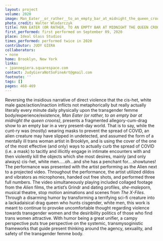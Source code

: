```yaml
---
layout: project
volume: 2020
image: Man_Eater__or_rather__to_an_empty_bar_at_midnight_the_queen_croons_--Judy_Giera.jpg
photo_credit: Walter Wlodarczyk
title: MAN EATER (OR RATHER, TO AN EMPTY BAR AT MIDNIGHT THE QUEEN CROONS)
first_performed: first performed on September 09, 2020
place: Ideal Glass Studios
times_performed: performed twice in 2020
contributor: JUDY GIERA
collaborators:
- none
home: Brooklyn, New York
links:
- jpannegiera.squarespace.com
contact: JudyGieraNotSoFineArt@gmail.com
footnote: ''
tags: []
pages: 468-469
---
```




Reversing the insidious narrative of direct violence that the cis-het, white male gaze/action/inaction inflicts not metaphorically but really actually literally every minute daily physically upon the transgender femme body/experience/existence, *Man Eater (or rather, to an empty bar at midnight the queen croons)*, presents a fragmented allegory-cum-drag show to an empty bar in a very present-day world.  That is to say, while the cunt-ry was (mostly) wearing masks to prevent the spread of COVID, an alien creature may have slipped in undetected, and assumed the form of a mentally ill trans woman artist in Brooklyn, and is using the cover of the one of the most effective (and only) ways to actually curb the spread of COVID (i.e. a mask) to tacitly and illicitly engage in intimate encounters with and then violently kill the objects which she most desires, mainly (and only always) cis-het, white men.….oh…and she has a penchant for….showtunes! The performance was presented with the artist performing as the Alien next to a projected video. Throughout the performance, the artist utilized dildos and vibrators as microphones, handed out free shots, and performed three full numbers. The video simultaneously playing included collaged footage from the *Alien* films, the artist’s Grindr and dating profiles, *she-male*porn, musical theatre, stop motion animations and scenes from *The X-Files*. Through a disarming humor by transforming a terrifying sci-fi creature into a lackadaisical drag queen who hunts cisgender, white men, this work is meant to continue to provoke uncomfortable thought regarding violence towards transgender women and the desiribility politics of those who find trans women attractive. With humor being a great unifier, a campy perspective puts true perspective on the systemic, transmysoginistic frameworks that guide present thinking around the agency, sexuality, and safety of the transgender femme body.
